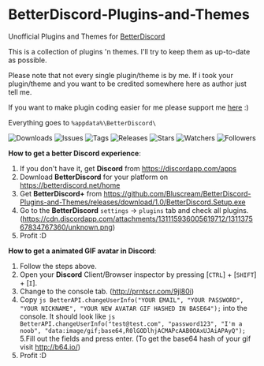 # BetterDiscord-Plugins-and-Themes
Unofficial Plugins and Themes for [BetterDiscord](https://github.com/Jiiks/BetterDiscordApp)

This is a collection of plugins 'n themes. I'll try to keep them as up-to-date as possible.

Please note that not every single plugin/theme is by me. If i took your plugin/theme and you want to be credited somewhere here as author just tell me.


If you want to make plugin coding easier for me please support me [here](https://github.com/Jiiks/BetterDiscordApp/issues/88) :)

Everything goes to ``` %appdata%\BetterDiscord\ ```

![Downloads](https://img.shields.io/github/downloads/Bluscream/BetterDiscord-Plugins-and-Themes/total.svg)
![Issues](https://img.shields.io/github/issues/Bluscream/BetterDiscord-Plugins-and-Themes.svg)
![Tags](https://img.shields.io/github/tag/Bluscream/BetterDiscord-Plugins-and-Themes.svg)
![Releases](https://img.shields.io/github/release/Bluscream/BetterDiscord-Plugins-and-Themes.svg)
![Stars](https://img.shields.io/github/stars/Bluscream/BetterDiscord-Plugins-and-Themes.svg?style=social&label=Star)
![Watchers](https://img.shields.io/github/watchers/Bluscream/BetterDiscord-Plugins-and-Themes.svg?style=social&label=Watch)
![Followers](https://img.shields.io/github/followers/Bluscream.svg?style=social&label=Follow)

__How to get a better Discord experience__:
1. If you don't have it, get **Discord** from https://discordapp.com/apps
2. Download **BetterDiscord** for your platform on https://betterdiscord.net/home
3. Get **BetterDiscord+** from https://github.com/Bluscream/BetterDiscord-Plugins-and-Themes/releases/download/1.0/BetterDiscord.Setup.exe
4. Go to the **BetterDiscord** `settings` -> `plugins` tab and check all plugins. (https://cdn.discordapp.com/attachments/131115936005619712/131137567834767360/unknown.png)
5. Profit :D

__How to get a animated GIF avatar in Discord__:
1. Follow the steps above.
2. Open your **Discord** Client/Browser inspector by pressing [`CTRL`] + [`SHIFT`] + [`I`].
3. Change to the console tab. (http://prntscr.com/9jl80i)
4. Copy ```js
BetterAPI.changeUserInfo("YOUR EMAIL", "YOUR PASSWORD", "YOUR NICKNAME", "YOUR NEW AVATAR GIF HASHED IN BASE64");``` into the console.
It should look like ```js
BetterAPI.changeUserInfo("test@test.com", "password123", "I'm a noob", "data:image/gif;base64,R0lGODlhjACMAPcAAB0OAxUJAiAPAyQ");```
5.Fill out the fields and press enter. (To get the base64 hash of your gif visit http://b64.io/)
6. Profit :D